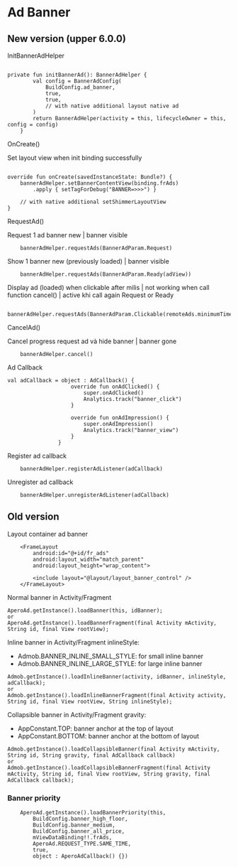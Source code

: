
# Ad Banner
## New version (upper 6.0.0)
InitBannerAdHelper
~~~

private fun initBannerAd(): BannerAdHelper {
        val config = BannerAdConfig(
            BuildConfig.ad_banner,
            true,
            true,
            // with native additional layout native ad
        )
        return BannerAdHelper(activity = this, lifecycleOwner = this, config = config)
    }
~~~
OnCreate()

Set layout view when init binding successfully
~~~

override fun onCreate(savedInstanceState: Bundle?) {
	bannerAdHelper.setBannerContentView(binding.frAds)
	    .apply { setTagForDebug("BANNER=>>>") }
	    
	// with native additional setShimmerLayoutView
}
~~~

RequestAd()

Request 1 ad banner new | banner visible
~~~
	bannerAdHelper.requestAds(BannerAdParam.Request)
~~~

Show 1 banner new (previously loaded) | banner visible
~~~
	bannerAdHelper.requestAds(BannerAdParam.Ready(adView))
~~~

Display ad (loaded) when clickable after milis | not working when call function cancel() | active khi call again Request or Ready
~~~
	bannerAdHelper.requestAds(BannerAdParam.Clickable(remoteAds.minimumTimeKeepAdsDisplay))
~~~

CancelAd()

Cancel progress request ad và hide banner | banner gone
~~~
	bannerAdHelper.cancel()
~~~

Ad Callback
~~~
val adCallback = object : AdCallback() {
                    override fun onAdClicked() {
                        super.onAdClicked()
                        Analytics.track("banner_click")
                    }

                    override fun onAdImpression() {
                        super.onAdImpression()
                        Analytics.track("banner_view")
                    }
                }
~~~
Register ad callback
~~~
	bannerAdHelper.registerAdListener(adCallback)
~~~

Unregister ad callback
~~~
	bannerAdHelper.unregisterAdListener(adCallback)
~~~

## Old version
Layout container ad banner
~~~
    <FrameLayout
        android:id="@+id/fr_ads"
        android:layout_width="match_parent"
        android:layout_height="wrap_content">

        <include layout="@layout/layout_banner_control" />
    </FrameLayout>
~~~

Normal banner in Activity/Fragment
~~~
AperoAd.getInstance().loadBanner(this, idBanner);
or
AperoAd.getInstance().loadBannerFragment(final Activity mActivity, String id, final View rootView);
~~~
Inline banner in Activity/Fragment
inlineStyle:
- Admob.BANNER_INLINE_SMALL_STYLE: for small inline banner
- Admob.BANNER_INLINE_LARGE_STYLE: for large inline banner
~~~
Admob.getInstance().loadInlineBanner(activity, idBanner, inlineStyle, adCallback);
or
Admob.getInstance().loadInlineBannerFragment(final Activity activity, String id, final View rootView, String inlineStyle);
~~~
Collapsible banner in Activity/Fragment
gravity:
* AppConstant.TOP: banner anchor at the top of layout
* AppConstant.BOTTOM: banner anchor at the bottom of layout
~~~
Admob.getInstance().loadCollapsibleBanner(final Activity mActivity, String id, String gravity, final AdCallback callback)
or
Admob.getInstance().loadCollapsibleBannerFragment(final Activity mActivity, String id, final View rootView, String gravity, final AdCallback callback);
~~~

### Banner priority
~~~
    AperoAd.getInstance().loadBannerPriority(this,
        BuildConfig.banner_high_floor,
        BuildConfig.banner_medium,
        BuildConfig.banner_all_price,
        mViewDataBinding!!.frAds,
        AperoAd.REQUEST_TYPE.SAME_TIME,
        true,
        object : AperoAdCallback() {})
~~~
